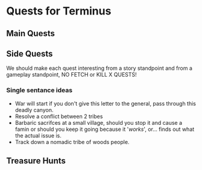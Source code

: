 # Quests for Terminus

## Main Quests

## Side Quests

We should make each quest interesting from a story standpoint and from a gameplay standpoint, NO FETCH or KILL X QUESTS!

### Single sentance ideas

* War will start if you don't give this letter to the general, pass through this deadly canyon.
* Resolve a conflict between 2 tribes
* Barbaric sacrifces at a small village, should you stop it and cause a famin or should you keep it going because it '*works*', or... finds out what the actual issue is.
* Track down a nomadic tribe of woods people.

## Treasure Hunts
